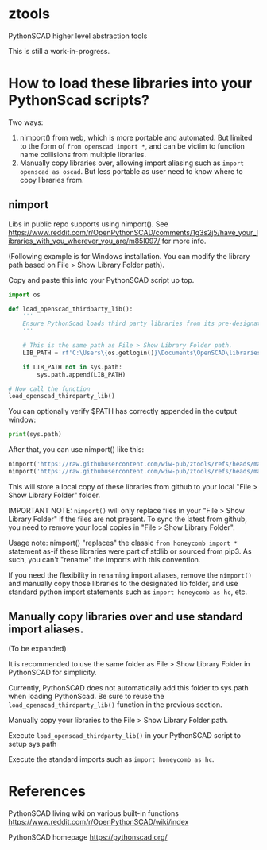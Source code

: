 # ztools

PythonSCAD higher level abstraction tools

This is still a work-in-progress. 

# How to load these libraries into your PythonScad scripts?

Two ways:
1. nimport() from web, which is more portable and automated. But limited to the form of `from openscad import *`, and can be victim to function name collisions from multiple libraries.
1. Manually copy libraries over, allowing import aliasing such as `import openscad as oscad`. But less portable as user need to know where to copy libraries from.

## nimport

Libs in public repo supports using nimport(). See https://www.reddit.com/r/OpenPythonSCAD/comments/1g3s2j5/have_your_libraries_with_you_wherever_you_are/m85l097/ for more info.

(Following example is for Windows installation. You can modify the library path based on File > Show Library Folder path).

Copy and paste this into your PythonSCAD script up top.

```py
import os

def load_openscad_thirdparty_lib():
    '''
    Ensure PythonScad loads third party libraries from its pre-designated library folder path.
    '''

    # This is the same path as File > Show Library Folder path.
    LIB_PATH = rf'C:\Users\{os.getlogin()}\Documents\OpenSCAD\libraries'

    if LIB_PATH not in sys.path:
        sys.path.append(LIB_PATH)

# Now call the function
load_openscad_thirdparty_lib()
```

You can optionally verify $PATH has correctly appended in the output window:

```py
print(sys.path)
```

After that, you can use nimport() like this:

```py
nimport('https://raw.githubusercontent.com/wiw-pub/ztools/refs/heads/main/src/honeycomb.py')
nimport('https://raw.githubusercontent.com/wiw-pub/ztools/refs/heads/main/src/ztools.py')
```

This will store a local copy of these libraries from github to your local "File > Show Library Folder" folder.

IMPORTANT NOTE: `nimport()` will only replace files in your "File > Show Library Folder" if the files are not present. To sync the latest from github, you need to remove your local copies in "File > Show Library Folder".

Usage note: nimport() "replaces" the classic `from honeycomb import *` statement as-if these libraries were part of stdlib or sourced from pip3. As such, you can't "rename" the imports with this convention.

If you need the flexibility in renaming import aliases, remove the `nimport()` and manually copy those libraries to the designated lib folder, and use standard python import statements such as `import honeycomb as hc`, etc.

## Manually copy libraries over and use standard import aliases.

(To be expanded)

It is recommended to use the same folder as File > Show Library Folder in PythonSCAD for simplicity.

Currently, PythonSCAD does not automatically add this folder to sys.path when loading PythonScad. Be sure to reuse the `load_openscad_thirdparty_lib()` function in the previous section.

Manually copy your libraries to the File > Show Library Folder path.

Execute `load_openscad_thirdparty_lib()` in your PythonSCAD script to setup sys.path

Execute the standard imports such as `import honeycomb as hc`.

# References

PythonSCAD living wiki on various built-in functions https://www.reddit.com/r/OpenPythonSCAD/wiki/index

PythonSCAD homepage https://pythonscad.org/
